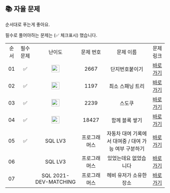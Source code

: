## 📚 자율 문제

순서대로 푸는게 좋아요.

필수로 풀어야하는 문제는 (✅ 체크표시) 했습니다.
<br/>
<table>
  <tr>
    <td align="center">순서</td>
    <td align="center">필수 문제</td>
    <td align="center">난이도</td>
    <td align="center">문제 번호</td>
    <td align="center">문제 이름</td>
    <td align="center">문제 링크</td>
  </tr>
   <tr>
    <td align="center">01</td>
    <td align="center">✅</td>
    <td align="center"><img height="23px" width="25px" src="https://d2gd6pc034wcta.cloudfront.net/tier/10.svg"></td>
    <td align="center">2667</td>
    <td align="center">단지번호붙이기</td>
    <td align="center"><a href="https://www.acmicpc.net/problem/2667">바로가기</a></td>
  </tr>
   <tr>
    <td align="center">02</td>
    <td align="center">✅</td>
    <td align="center"><img height="23px" width="25px" src="https://d2gd6pc034wcta.cloudfront.net/tier/12.svg"></td>
    <td align="center">1197</td>
    <td align="center">최소 스패닝 트리</td>
    <td align="center"><a href="https://www.acmicpc.net/problem/1197">바로가기</a></td>
  </tr>
  <tr>
    <td align="center">03</td>
    <td align="center">✅</td>
    <td align="center"><img height="23px" width="25px" src="https://d2gd6pc034wcta.cloudfront.net/tier/12.svg"></td>
    <td align="center">2239</td>
    <td align="center">스도쿠</td>
    <td align="center"><a href="https://www.acmicpc.net/problem/2239">바로가기</a></td>
  </tr>
   <tr>
    <td align="center">04</td>
    <td align="center">✅</td>
    <td align="center"><img height="23px" width="25px" src="https://d2gd6pc034wcta.cloudfront.net/tier/12.svg"></td>
    <td align="center">18427</td>
    <td align="center">함께 블록 쌓기</td>
    <td align="center"><a href="https://www.acmicpc.net/problem/18427">바로가기</a></td>
  </tr>
   <tr>
    <td align="center">05</td>
    <td align="center">✅</td>
    <td align="center">SQL LV3</td>
    <td align="center">프로그래머스</td>
    <td align="center">자동차 대여 기록에서 대여중 / 대여 가능 여부 구분하기</td>
    <td align="center"><a href="https://school.programmers.co.kr/learn/courses/30/lessons/157340">바로가기</a></td>
  </tr>
  <tr>
    <td align="center">06</td>
    <td align="center"></td>
    <td align="center">SQL LV3</td>
    <td align="center">프로그래머스</td>
    <td align="center">있었는데요 없었습니다</td>
    <td align="center"><a href="https://school.programmers.co.kr/learn/courses/30/lessons/59043">바로가기</a></td>
  </tr>
  <tr>
    <td align="center">07</td>
    <td align="center"></td>
    <td align="center">SQL 2021-DEV-MATCHING</td>
    <td align="center">프로그래머스</td>
    <td align="center">헤비 유저가 소유한 장소</td>
    <td align="center"><a href="https://school.programmers.co.kr/learn/courses/30/lessons/77487">바로가기</a></td>
  </tr>
</table>
<br/><br/>

